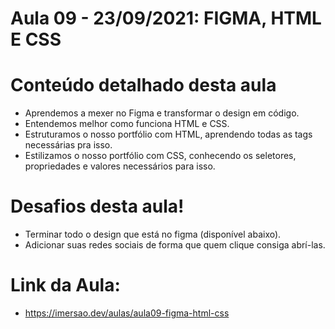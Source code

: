 # Aula 09 - 23/09/2021: FIGMA, HTML E CSS

# Conteúdo detalhado desta aula

- Aprendemos a mexer no Figma e transformar o design em código.
- Entendemos melhor como funciona HTML e CSS.
- Estruturamos o nosso portfólio com HTML, aprendendo todas as tags necessárias pra isso.
- Estilizamos o nosso portfólio com CSS, conhecendo os seletores, propriedades e valores necessários para isso.

# Desafios desta aula!

- Terminar todo o design que está no figma (disponível abaixo).
- Adicionar suas redes sociais de forma que quem clique consiga abrí-las.


# Link da Aula:

- https://imersao.dev/aulas/aula09-figma-html-css
